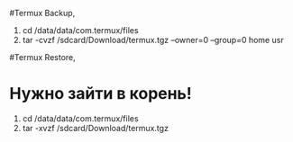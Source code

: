 #Termux Backup,
1. cd /data/data/com.termux/files
2. tar -cvzf /sdcard/Download/termux.tgz –owner=0 –group=0 home usr

#Termux Restore,
# Нужно зайти в корень!
1. cd /data/data/com.termux/files
2. tar -xvzf /sdcard/Download/termux.tgz
